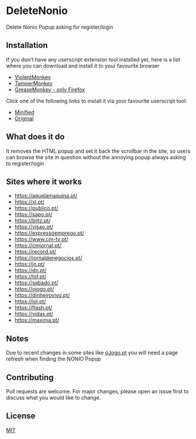 # DeleteNonio

Delete Nonio Popup asking for register/login

## Installation

If you don't have any userscript extension tool installed yet, here is a list where you can download and install it to your favourite browser

- [ViolentMonkey](https://violentmonkey.github.io/get-it/)
- [TamperMonkey](https://www.tampermonkey.net/)
- [GreaseMonkey - only Firefox](https://addons.mozilla.org/en-US/firefox/addon/greasemonkey/)

Click one of the following links to install it via your favourite userscript tool:

- [Minified](https://raw.githubusercontent.com/dippas/DeleteNonio/master/js/deletenonio.min.user.js)
- [Original](https://raw.githubusercontent.com/dippas/DeleteNonio/master/js/deletenonio.user.js)

## What does it do

It removes the HTML popup and set it back the scrollbar in the site, so users can browse the site in question without the annoying popup always asking to register/login

## Sites where it works

- <https://aquelamaquina.pt/>
- <https://xl.pt/>
- <https://publico.pt/>
- <https://sapo.pt/>
- <https://blitz.pt/>
- <https://visao.pt/>
- <https://expressoemprego.pt/>
- <https://www.cm-tv.pt/>
- <https://cmjornal.pt/>
- <https://record.pt/>
- <https://jornaldenegocios.pt/>
- <https://jn.pt/>
- <https://dn.pt/>
- <https://tsf.pt/>
- <https://sabado.pt/>
- <https://ojogo.pt/>
- <https://dinheirovivo.pt/>
- <https://iol.pt/>
- <https://flash.pt/>
- <https://vidas.pt/>
- <https://maxima.pt/>

## Notes

Due to recent changes in some sites like [oJogo.pt](https://ojogo.pt/) you will need a page refresh when finding the NONIO Popup

## Contributing

Pull requests are welcome. For major changes, please open an issue first to discuss what you would like to change.

## License

[MIT](https://choosealicense.com/licenses/mit/)
